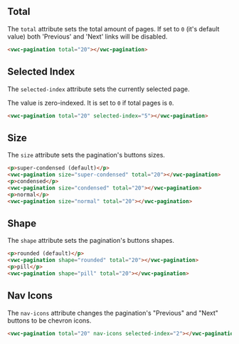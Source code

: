 ## Total

The `total` attribute sets the total amount of pages. If set to `0` (it's default value) both 'Previous' and 'Next' links will be disabled.

```html preview
<vwc-pagination total="20"></vwc-pagination>
```

## Selected Index

The `selected-index` attribute sets the currently selected page.

<vwc-note connotation="information" icon="info-line">

The value is zero-indexed. It is set to `0` if total pages is `0`.

</vwc-note>

```html preview
<vwc-pagination total="20" selected-index="5"></vwc-pagination>
```

## Size

The `size` attribute sets the pagination's buttons sizes.

```html preview
<p>super-condensed (default)</p>
<vwc-pagination size="super-condensed" total="20"></vwc-pagination>
<p>condensed</p>
<vwc-pagination size="condensed" total="20"></vwc-pagination>
<p>normal</p>
<vwc-pagination size="normal" total="20"></vwc-pagination>
```

## Shape

The `shape` attribute sets the pagination's buttons shapes.

```html preview
<p>rounded (default)</p>
<vwc-pagination shape="rounded" total="20"></vwc-pagination>
<p>pill</p>
<vwc-pagination shape="pill" total="20"></vwc-pagination>
```

## Nav Icons

The `nav-icons` attribute changes the pagination's "Previous" and "Next" buttons to be chevron icons.

```html preview
<vwc-pagination total="20" nav-icons selected-index="2"></vwc-pagination>
```
